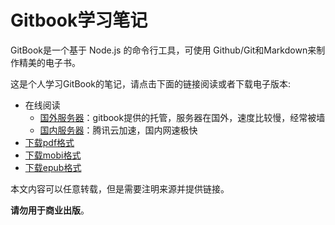 # Gitbook学习笔记

GitBook是一个基于 Node.js 的命令行工具，可使用 Github/Git和Markdown来制作精美的电子书。

这是个人学习GitBook的笔记，请点击下面的链接阅读或者下载电子版本:

- 在线阅读
	- [国外服务器][gitbook]：gitbook提供的托管，服务器在国外，速度比较慢，经常被墙
	- [国内服务器][skyao]：腾讯云加速，国内网速极快
- [下载pdf格式][pdf]
- [下载mobi格式][mobi]
- [下载epub格式][epub]

本文内容可以任意转载，但是需要注明来源并提供链接。

**请勿用于商业出版**。

[gitbook]: https://skyao.gitbooks.io/learning-gitbook/
[skyao]: http://skyao.io/learning-gitbook/
[pdf]: https://www.gitbook.com/download/pdf/book/skyao/learning-gitbook
[mobi]: https://www.gitbook.com/download/mobi/book/skyao/learning-gitbook
[epub]: https://www.gitbook.com/download/epub/book/skyao/learning-gitbook


